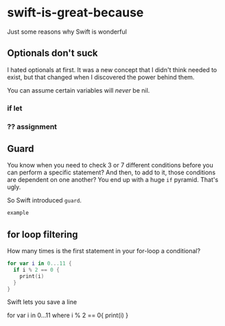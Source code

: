 # swift-is-great-because

Just some reasons why Swift is wonderful

## Optionals don't suck

I hated optionals at first. It was a new concept that I didn't think needed to exist, but that changed when I discovered the power behind them.

You can assume certain variables will *never* be nil.

### if let

### ?? assignment

## Guard

You know when you need to check 3 or 7 different conditions before you can perform a specific statement? And then, to add to it, those conditions are dependent on one another? You end up with a huge `if` pyramid. That's ugly.

So Swift introduced `guard`.

```swift
example
```

## for loop filtering

How many times is the first statement in your for-loop a conditional?

```swift
for var i in 0...11 {
  if i % 2 == 0 {
    print(i)
  }
}
```

Swift lets you save a line

for var i in 0...11 where i % 2 == 0{
  print(i)
}
